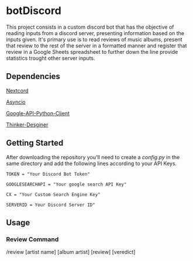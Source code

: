# botDiscord
This project consists in a custom discord bot that has the objective of reading inputs from a discord server, presenting information based on the inputs given.
It's primary use is to read reviews of music albums, present that review to the rest of the server in a formatted manner and register that review in a Google Sheets spreadsheet to further down the line provide statistics trought other server inputs.

## Dependencies
[Nextcord](https://docs.nextcord.dev/en/stable/)

[Asyncio](https://docs.python.org/3/library/asyncio.html)

[Google-API-Python-Client](https://github.com/googleapis/google-api-python-client)

[Thinker-Desginer](https://github.com/ParthJadhav/Tkinter-Designer)

## Getting Started
After downloading the repository you'll need to create a *config.py* in the same directory and add the following lines according to your API Keys.
```
TOKEN = "Your Discord Bot Token"

GOOGLESEARCHAPI = "Your google search API Key"

CX = "Your Custom Search Engine Key"

SERVERID = Your Discord Server ID"
```


## Usage
### Review Command
/review [artist name] [album artist] [review] [veredict]
